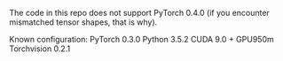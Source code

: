 The code in this repo does not support PyTorch 0.4.0 (if you encounter mismatched tensor shapes, that is why).

Known configuration:
PyTorch 0.3.0
Python 3.5.2
CUDA 9.0 + GPU950m
Torchvision 0.2.1
